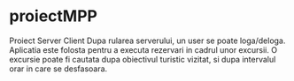 # proiectMPP
Proiect Server Client
Dupa rularea serverului, un user se poate loga/deloga.
Aplicatia este folosta pentru a executa rezervari in cadrul unor excursii. O excursie poate fi cautata dupa obiectivul turistic vizitat, si dupa intervalul orar in care se desfasoara.
